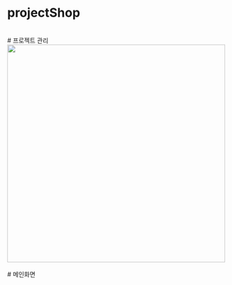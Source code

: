 # projectShop
</br>
# 프로젝트 관리
<div>
<img width="500px" src="https://user-images.githubusercontent.com/61183586/84055580-fde2d280-a9ef-11ea-94d7-32e94e18d57b.jpg">
</div>
</br>
# 메인화면
</br>
